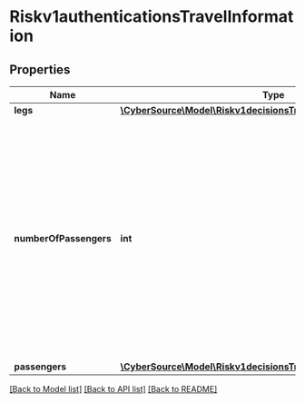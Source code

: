 # Riskv1authenticationsTravelInformation

## Properties
Name | Type | Description | Notes
------------ | ------------- | ------------- | -------------
**legs** | [**\CyberSource\Model\Riskv1decisionsTravelInformationLegs[]**](Riskv1decisionsTravelInformationLegs.md) |  | [optional] 
**numberOfPassengers** | **int** | Number of passengers for whom the ticket was issued. If you do not include this field in your request, CyberSource uses a default value of 1. Required for American Express SafeKey (U.S.) for travel-related requests. | [optional] 
**passengers** | [**\CyberSource\Model\Riskv1decisionsTravelInformationPassengers[]**](Riskv1decisionsTravelInformationPassengers.md) |  | [optional] 

[[Back to Model list]](../README.md#documentation-for-models) [[Back to API list]](../README.md#documentation-for-api-endpoints) [[Back to README]](../README.md)


